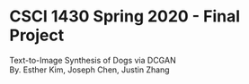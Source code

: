 # CSCI 1430 Spring 2020 - Final Project
Text-to-Image Synthesis of Dogs via DCGAN\
By. Esther Kim, Joseph Chen, Justin Zhang

